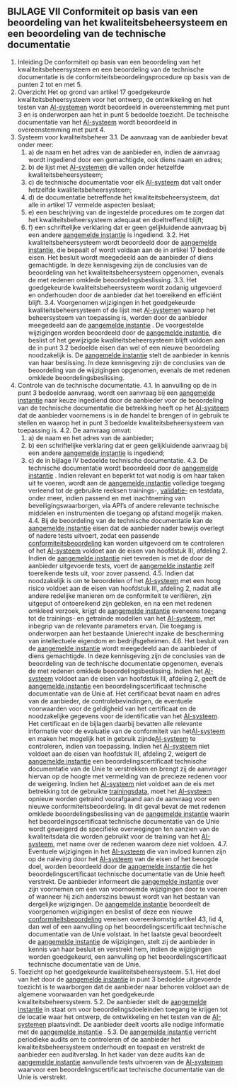## BIJLAGE VII Conformiteit op basis van een beoordeling van het kwaliteitsbeheersysteem en een beoordeling van de technische documentatie 
1. Inleiding 
   De conformiteit op basis van een beoordeling van het kwaliteitsbeheersysteem en een beoordeling van de technische documentatie is de conformiteitsbeoordelingsprocedure op basis van de punten 2 tot en met 5. 
2. Overzicht 
   Het op grond van artikel 17 goedgekeurde kwaliteitsbeheersysteem voor het ontwerp, de ontwikkeling en het testen van [AI-systemen](a3.md#^ai-systeem) wordt beoordeeld in overeenstemming met punt 3 en is onderworpen aan het in punt 5 bedoelde toezicht. De technische documentatie van het [AI-systeem](a3.md#^ai-systeem) wordt beoordeeld in overeenstemming met punt 4. 
3. Systeem voor kwaliteitsbeheer 
   3.1. De aanvraag van de aanbieder bevat onder meer: 
   1. a) de naam en het adres van de aanbieder en, indien de aanvraag wordt ingediend door een gemachtigde, ook diens naam en adres; 
   2. b) de lijst met [AI-systemen](a3.md#^ai-systeem) die vallen onder hetzelfde kwaliteitsbeheersysteem; 
   3. c) de technische documentatie voor elk [AI-systeem](a3.md#^ai-systeem) dat valt onder hetzelfde kwaliteitsbeheersysteem; 
   4. d) de documentatie betreffende het kwaliteitsbeheersysteem, dat alle in artikel 17 vermelde aspecten beslaat; 
   5. e) een beschrijving van de ingestelde procedures om te zorgen dat het kwaliteitsbeheersysteem adequaat en doeltreffend blijft; 
   6. f) een schriftelijke verklaring dat er geen gelijkluidende aanvraag bij een andere [aangemelde instantie](a3.md#^aanins) is ingediend. 
   3.2. Het kwaliteitsbeheersysteem wordt beoordeeld door de [aangemelde instantie](a3.md#^aanins), die bepaalt of wordt voldaan aan de in artikel 17 bedoelde eisen. 
Het besluit wordt meegedeeld aan de aanbieder of diens gemachtigde. In deze kennisgeving zijn de conclusies van de beoordeling van het kwaliteitsbeheersysteem opgenomen, evenals de met redenen omklede beoordelingsbeslissing. 
   3.3. Het goedgekeurde kwaliteitsbeheersysteem wordt zodanig uitgevoerd en onderhouden door de aanbieder dat het toereikend en efficiënt blijft. 
   3.4. Voorgenomen wijzigingen in het goedgekeurde kwaliteitsbeheersysteem of de lijst met [AI-systemen](a3.md#^ai-systeem) waarop het beheersysteem van toepassing is, worden door de aanbieder meegedeeld aan de [aangemelde instantie](a3.md#^aanins) . 
De voorgestelde wijzigingen worden beoordeeld door de [aangemelde instantie](a3.md#^aanins), die beslist of het gewijzigde kwaliteitsbeheersysteem blijft voldoen aan de in punt 3.2 bedoelde eisen dan wel of een nieuwe beoordeling noodzakelijk is. 
De [aangemelde instantie](a3.md#^aanins) stelt de aanbieder in kennis van haar beslissing. In deze kennisgeving zijn de conclusies van de beoordeling van de wijzigingen opgenomen, evenals de met redenen omklede beoordelingsbeslissing. 
4. Controle van de technische documentatie. 
   4.1. In aanvulling op de in punt 3 bedoelde aanvraag, wordt een aanvraag bij een [aangemelde instantie](a3.md#^aanins) naar keuze ingediend door de aanbieder voor de beoordeling van de technische documentatie die betrekking heeft op het [AI-systeem](a3.md#^ai-systeem) dat de aanbieder voornemens is in de handel te brengen of in gebruik te stellen en waarop het in punt 3 bedoelde kwaliteitsbeheersysteem van toepassing is. 
   4.2. De aanvraag omvat: 
   1. a) de naam en het adres van de aanbieder; 
   2. b) een schriftelijke verklaring dat er geen gelijkluidende aanvraag bij een andere [aangemelde instantie](a3.md#^aanins) is ingediend; 
   3. c) de in bijlage IV bedoelde technische documentatie. 
   4.3. De technische documentatie wordt beoordeeld door de [aangemelde instantie](a3.md#^aanins) . Indien relevant en beperkt tot wat nodig is om haar taken uit te voeren, wordt aan de [aangemelde instantie](a3.md#^aanins) volledige toegang verleend tot de gebruikte reeksen trainings-, [validatie-](a3.md#^vdata) en testdata, onder meer, indien passend en met inachtneming van beveiligingswaarborgen, via API’s of andere relevante technische middelen en instrumenten die toegang op afstand mogelijk maken. 
   4.4. Bij de beoordeling van de technische documentatie kan de [aangemelde instantie](a3.md#^aanins) eisen dat de aanbieder nader bewijs overlegt of nadere tests uitvoert, zodat een passende [conformiteitsbeoordeling](a3.md#^conformiteitsbeoordeling) kan worden uitgevoerd om te controleren of het [AI-systeem](a3.md#^ai-systeem) voldoet aan de eisen van hoofdstuk III, afdeling 2. Indien de [aangemelde instantie](a3.md#^aanins) niet tevreden is met de door de aanbieder uitgevoerde tests, voert de [aangemelde instantie](a3.md#^aanins) zelf toereikende tests uit, voor zover passend. 
   4.5. Indien dat noodzakelijk is om te beoordelen of het [AI-systeem](a3.md#^ai-systeem) met een hoog risico voldoet aan de eisen van hoofdstuk III, afdeling 2, nadat alle andere redelijke manieren om de conformiteit te verifiëren, zijn uitgeput of ontoereikend zijn gebleken, en na een met redenen omkleed verzoek, krijgt de [aangemelde instantie](a3.md#^aanins) eveneens toegang tot de trainings- en getrainde modellen van het [AI-systeem](a3.md#^ai-systeem), met inbegrip van de relevante parameters ervan. Die toegang is onderworpen aan het bestaande Unierecht inzake de bescherming van intellectuele eigendom en bedrijfsgeheimen. 
   4.6. Het besluit van de [aangemelde instantie](a3.md#^aanins) wordt meegedeeld aan de aanbieder of diens gemachtigde. In deze kennisgeving zijn de conclusies van de beoordeling van de technische documentatie opgenomen, evenals de met redenen omklede beoordelingsbeslissing. 
Indien het [AI-systeem](a3.md#^ai-systeem) voldoet aan de eisen van hoofdstuk III, afdeling 2, geeft de [aangemelde instantie](a3.md#^aanins) een beoordelingscertificaat technische documentatie van de Unie af. Het certificaat bevat naam en adres van de aanbieder, de controlebevindingen, de eventuele voorwaarden voor de geldigheid van het certificaat en de noodzakelijke gegevens voor de identificatie van het [AI-systeem](a3.md#^ai-systeem). 
Het certificaat en de bijlagen daarbij bevatten alle relevante informatie voor de evaluatie van de conformiteit van het[AI-systeem](a3.md#^ai-systeem) en maken het mogelijk het in gebruik zijnde[AI-systeem](a3.md#^ai-systeem) te controleren, indien van toepassing. 
Indien het [AI-systeem](a3.md#^ai-systeem) niet voldoet aan de eisen van hoofdstuk III, afdeling 2, weigert de [aangemelde instantie](a3.md#^aanins) een beoordelingscertificaat technische documentatie van de Unie te verstrekken en brengt zij de aanvrager hiervan op de hoogte met vermelding van de precieze redenen voor de weigering. 
Indien het [AI-systeem](a3.md#^ai-systeem) niet voldoet aan de eis met betrekking tot de gebruikte [trainingsdata](a3.md#^trdata), moet het [AI-systeem](a3.md#^ai-systeem) opnieuw worden getraind voorafgaand aan de aanvraag voor een nieuwe conformiteitsbeoordeling. In dit geval bevat de met redenen omklede beoordelingsbeslissing van de [aangemelde instantie](a3.md#^aanins) waarin het beoordelingscertificaat technische documentatie van de Unie wordt geweigerd de specifieke overwegingen ten aanzien van de kwaliteitsdata die worden gebruikt voor de training van het [AI-systeem](a3.md#^ai-systeem), met name over de redenen waarom deze niet voldoen. 
   4.7. Eventuele wijzigingen in het [AI-systeem](a3.md#^ai-systeem) die van invloed kunnen zijn op de naleving door het [AI-systeem](a3.md#^ai-systeem) van de eisen of het beoogde doel, worden beoordeeld door de [aangemelde instantie](a3.md#^aanins) die het beoordelingscertificaat technische documentatie van de Unie heeft verstrekt. De aanbieder informeert die [aangemelde instantie](a3.md#^aanins) over zijn voornemen om een van voornoemde wijzigingen door te voeren of wanneer hij zich anderszins bewust wordt van het bestaan van dergelijke wijzigingen. De [aangemelde instantie](a3.md#^aanins) beoordeelt de voorgenomen wijzigingen en beslist of deze een nieuwe [conformiteitsbeoordeling](a3.md#^conformiteitsbeoordeling) vereisen overeenkomstig artikel 43, lid 4, dan wel of een aanvulling op het beoordelingscertificaat technische documentatie van de Unie volstaat. In het laatste geval beoordeelt de [aangemelde instantie](a3.md#^aanins) de wijzigingen, stelt zij de aanbieder in kennis van haar besluit en verstrekt hem, indien de wijzigingen worden goedgekeurd, een aanvulling op het beoordelingscertificaat technische documentatie van de Unie. 
5. Toezicht op het goedgekeurde kwaliteitsbeheersysteem. 
   5.1. Het doel van het door de [aangemelde instantie](a3.md#^aanins) in punt 3 bedoelde uitgevoerde toezicht is te waarborgen dat de aanbieder naar behoren voldoet aan de algemene voorwaarden van het goedgekeurde kwaliteitsbeheersysteem. 
   5.2. De aanbieder stelt de [aangemelde instantie](a3.md#^aanins) in staat om voor beoordelingsdoeleinden toegang te krijgen tot de locatie waar het ontwerp, de ontwikkeling en het testen van de [AI-systemen](a3.md#^ai-systeem) plaatsvindt. De aanbieder deelt voorts alle nodige informatie met de [aangemelde instantie](a3.md#^aanins) . 
   5.3. De [aangemelde instantie](a3.md#^aanins) verricht periodieke audits om te controleren of de aanbieder het kwaliteitsbeheersysteem onderhoudt en toepast en verstrekt de aanbieder een auditverslag. In het kader van deze audits kan de [aangemelde instantie](a3.md#^aanins) aanvullende tests uitvoeren van de [AI-systemen](a3.md#^ai-systeem) waarvoor een beoordelingscertificaat technische documentatie van de Unie is verstrekt.